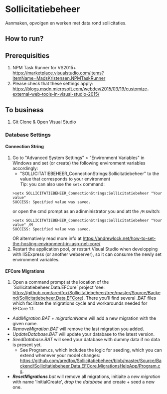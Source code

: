 # Sollicitatiebeheer
Aanmaken, opvolgen en werken met data rond sollicitaties.

## How to run?
## Prerequisities
1. NPM Task Runner for VS2015+ https://marketplace.visualstudio.com/items?itemName=MadsKristensen.NPMTaskRunner 
2. Please check that these settings apply: https://blogs.msdn.microsoft.com/webdev/2015/03/19/customize-external-web-tools-in-visual-studio-2015/
## To business
1. Git Clone & Open Visual Studio
### Database Settings
#### Connection String
1. Go to "Advanced System Settings" > "Environment Variables" in Windows and set (or create) the following environment variables accordingly:
   - "SOLLICITATIEBEHEER_ConnectionStrings:Sollicitatiebeheer" to the value that corresponds to your environment   
   *Tip*: you can also use the `setx` command:
   ```
   >setx SOLLICITATIEBEHEER_ConnectionStrings:Sollicitatiebeheer "Your value"
   SUCCESS: Specified value was saved.
   ```
   or open the cmd prompt as an adinministrator you and att the `/M` switch:
   ```
   >setx SOLLICITATIEBEHEER_ConnectionStrings:Sollicitatiebeheer "Your value" /M
   SUCCESS: Specified value was saved.
   ```
   OR alternatively read more info at https://andrewlock.net/how-to-set-the-hosting-environment-in-asp-net-core/
2. Restart the application pool, or restart Visual Studio when developping with IISExpress (or another webserver), so it can consume the newly set environment variables.
#### EFCore Migrations
1. Open a command prompt at the location of the ´Sollicitatiebeheer.Data.EFCore´ project 'see: https://github.com/aredfox/Sollicitatiebeheer/tree/master/Source/Backend/Sollicitatiebeheer.Data.EFCore). There you'll find several .BAT files which facilitate the migrations cycle and workarounds needed for EFCore 1.1.
  - *AddMigration.BAT* + *migrationName* will add a new migration with the given name.
  - *RemoveMigration.BAT* will remove the last migration you added.
  - *UpdateDatabase.BAT* will update your database to the latest version.
  - *SeedDatabase.BAT* will seed your database with dummy data if no data is present yet.
    - See Program.cs, which includes the logic for seeding, which you can extend whenever your model changes: https://github.com/aredfox/Sollicitatiebeheer/blob/master/Source/Backend/Sollicitatiebeheer.Data.EFCore.MigrationsHelpApp/Program.cs.
  - ***ResetMigrations**.bat* will remove all migrations, initiaite a *new migration* with name 'InitialCreate', *drop* the *database* and create + seed a new one.
